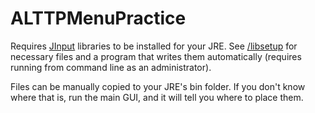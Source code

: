 # ALTTPMenuPractice

Requires [JInput](https://github.com/jinput/jinput) libraries to be installed for your JRE. See [/libsetup](https://github.com/fatmanspanda/ALTTPMenuPractice/tree/master/libsetup) for necessary files and a program that writes them automatically (requires running from command line as an administrator).

Files can be manually copied to your JRE's bin folder. If you don't know where that is, run the main GUI, and it will tell you where to place them.
